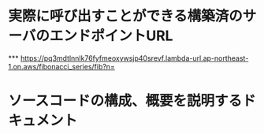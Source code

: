 # 実際に呼び出すことができる構築済のサーバのエンドポイントURL
*** https://pq3mdtlnnlk76fyfmeoxywsjp40srevf.lambda-url.ap-northeast-1.on.aws/fibonacci_series/fib?n=


# ソースコードの構成、概要を説明するドキュメント
